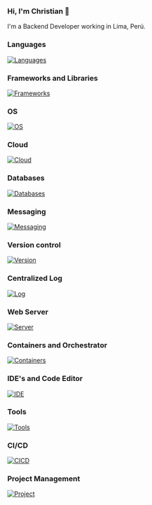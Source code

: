### Hi, I'm Christian 👋

I'm a Backend Developer working in Lima, Perú.

### Languages
[![Languages](https://skillicons.dev/icons?i=java,php,html,css,javascript,ts,md&theme=dark)](https://skillicons.dev)

### Frameworks and Libraries
[![Frameworks](https://skillicons.dev/icons?i=spring,hibernate,angular,tailwind,bootstrap,jquery,hibernate,rxjs,codeigniter,chartjs,jwt,thymeleaf&theme=dark)](https://skillicons.dev)

### OS
[![OS](https://skillicons.dev/icons?i=windows,linux,ubuntu&theme=dark)](https://skillicons.dev)

### Cloud
[![Cloud](https://skillicons.dev/icons?i=azure,aws,gcp&theme=dark)](https://skillicons.dev)

### Databases
[![Databases](https://skillicons.dev/icons?i=mysql,postgres,mongodb,redis,firebase,sqlite,oracle,h2,sqlserver&theme=dark)](https://skillicons.dev)

### Messaging
[![Messaging](https://skillicons.dev/icons?i=rabbitmq&theme=dark)](https://skillicons.dev)

### Version control
[![Version](https://skillicons.dev/icons?i=git,github,gitlab,bitbucket&theme=dark)](https://skillicons.dev)

### Centralized Log
[![Log](https://skillicons.dev/icons?i=elasticsearch,grafana,prometheus,kibana,logstash&theme=dark)](https://skillicons.dev)

### Web Server
[![Server](https://skillicons.dev/icons?i=nginx,apache,tomcat&theme=dark)](https://skillicons.dev)

### Containers and Orchestrator
[![Containers](https://skillicons.dev/icons?i=docker,k8s,rancher&theme=dark)](https://skillicons.dev)

### IDE's and Code Editor
[![IDE](https://skillicons.dev/icons?i=idea,vscode,eclipse,netbeans&theme=dark)](https://skillicons.dev)

### Tools
[![Tools](https://skillicons.dev/icons?i=maven,npm,gradle,postman,sonar,swagger,insomnia&theme=dark)](https://skillicons.dev)

### CI/CD
[![CICD](https://skillicons.dev/icons?i=jenkins,gitlab,azure&theme=dark)](https://skillicons.dev)

### Project Management
[![Project](https://skillicons.dev/icons?i=azure,jira&theme=dark)](https://skillicons.dev)

<!--
### HARDWARE
[![HARDWARE](https://skillicons.dev/icons?i=apple,asus,nvidia&theme=dark)](https://skillicons.dev)

### OTHERS
[![OTHERS](https://skillicons.dev/icons?i=confluence,slack&theme=dark)](https://skillicons.dev)


- 🔭 I’m currently working on ...
- 🌱 I’m currently learning ...
- 👯 I’m looking to collaborate on ...
- 🤔 I’m looking for help with ...
- 💬 Ask me about ...
- 📫 How to reach me: ...
- 😄 Pronouns: ...
- ⚡ Fun fact: ...
- https://github.com/alexandresanlim/Badges4-README.md-Profile
-->
